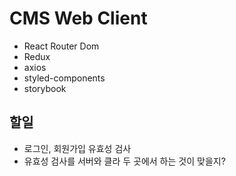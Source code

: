 # CMS Web Client

- React Router Dom
- Redux
- axios
- styled-components
- storybook


## 할일
- 로그인, 회원가입 유효성 검사
- 유효성 검사를 서버와 클라 두 곳에서 하는 것이 맞을지?
